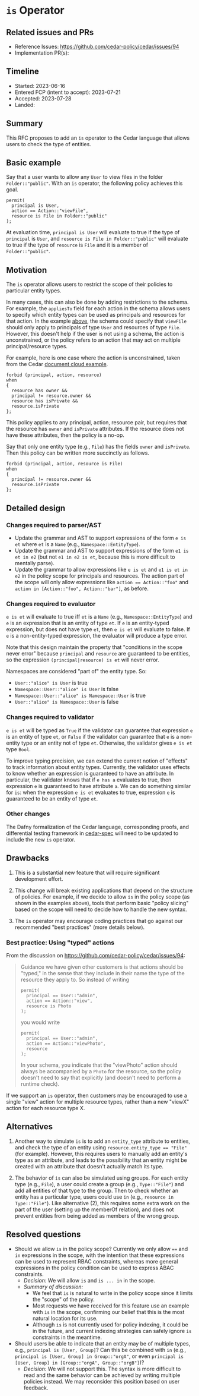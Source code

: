 # `is` Operator

## Related issues and PRs

- Reference Issues: <https://github.com/cedar-policy/cedar/issues/94>
- Implementation PR(s):

## Timeline

- Started: 2023-06-16
- Entered FCP (intent to accept): 2023-07-21
- Accepted: 2023-07-28
- Landed:

## Summary

This RFC proposes to add an `is` operator to the Cedar language that allows users to check the type of entities.

## Basic example

Say that a user wants to allow any `User` to view files in the folder `Folder::"public"`.
With an `is` operator, the following policy achieves this goal.

```
permit(
  principal is User,
  action == Action::"viewFile",
  resource is File in Folder::"public"
);
```

At evaluation time, `principal is User` will evaluate to true if the type of `principal` is `User`, and `resource is File in Folder::"public"` will evaluate to true if the type of `resource` is `File` and it is a member of `Folder::"public"`.

## Motivation

The `is` operator allows users to restrict the scope of their policies to particular entity types.

In many cases, this can also be done by adding restrictions to the schema.
For example, the `appliesTo` field for each action in the schema allows users to specify which entity types can be used as principals and resources for that action.
In the example [above](#basic-example), the schema could specify that `viewFile` should only apply to principals of type `User` and resources of type `File`.
However, this doesn't help if the user is not using a schema, the action is unconstrained, or the policy refers to an action that may act on multiple principal/resource types.

For example, here is one case where the action is unconstrained, taken from the Cedar [document cloud example](https://github.com/cedar-policy/cedar-examples/tree/main/cedar-example-use-cases/document_cloud).

```
forbid (principal, action, resource)
when
{
  resource has owner &&
  principal != resource.owner &&
  resource has isPrivate &&
  resource.isPrivate
};
```

This policy applies to any principal, action, resource pair, but requires that the resource has `owner` and `isPrivate` attributes.
If the resource does not have these attributes, then the policy is a no-op.

Say that only one entity type (e.g., `File`) has the fields `owner` and `isPrivate`.
Then this policy can be written more succinctly as follows.

```
forbid (principal, action, resource is File)
when
{
  principal != resource.owner &&
  resource.isPrivate
};
```

## Detailed design

### Changes required to parser/AST

- Update the grammar and AST to support expressions of the form `e is et` where `et` is a `Name` (e.g., `Namespace::EntityType`).
- Update the grammar and AST to support expressions of the form `e1 is et in e2` (but not `e1 in e2 is et`, because this is more difficult to mentally parse).
- Update the grammar to allow expressions like `e is et` and `e1 is et in e2` in the policy scope for principals and resources.
The action part of the scope will only allow expressions like `action == Action::"foo"` and `action in [Action::"foo", Action::"bar"]`, as before.

### Changes required to evaluator

`e is et` will evaluate to true iff `et` is a `Name` (e.g., `Namespace::EntityType`) and `e` is an expression that is an entity of type `et`.
If `e` is an entity-typed expression, but does not have type `et`, then `e is et` will evaluate to false.
If `e` is a non-entity-typed expression, the evaluator will produce a type error.

Note that this design maintain the property that "conditions in the scope never error" because `principal` and `resource` are guaranteed to be entities, so the expression `(principal|resource) is et` will never error.

Namespaces are considered "part of" the entity type. So:

- `User::"alice" is User` is true
- `Namespace::User::"alice" is User` is false
- `Namespace::User::"alice" is Namespace::User` is true
- `User::"alice" is Namespace::User` is false

### Changes required to validator

`e is et` will be typed as `True` if the validator can guarantee that expression `e` is an entity of type `et`, or `False` if the validator can guarantee that `e` is a non-entity type or an entity not of type `et`.
Otherwise, the validator gives `e is et` type `Bool`.

To improve typing precision, we can extend the current notion of "effects" to track information about entity types.
Currently, the validator uses effects to know whether an expression is guaranteed to have an attribute.
In particular, the validator knows that if `e has a` evaluates to true, then expression `e` is guaranteed to have attribute `a`.
We can do something similar for `is`: when the expression `e is et` evaluates to true, expression `e` is guaranteed to be an entity of type `et`.

### Other changes

The Dafny formalization of the Cedar language, corresponding proofs, and differential testing framework in [cedar-spec](https://github.com/cedar-policy/cedar-spec) will need to be updated to include the new `is` operator.

## Drawbacks

1. This is a substantial new feature that will require significant development effort.

2. This change will break existing applications that depend on the structure of policies. For example, if we decide to allow `is` in the policy scope (as shown in the examples above), tools that perform basic "policy slicing" based on the scope will need to decide how to handle the new syntax.

3. The `is` operator may encourage coding practices that go against our recommended "best practices" (more details below).

### Best practice: Using "typed" actions

From the discussion on <https://github.com/cedar-policy/cedar/issues/94>:

> Guidance we have given other customers is that actions should be "typed," in the sense that they include in their name the type of the resource they apply to. So instead of writing
>
> ```
> permit(
>   principal == User::"admin",
>   action == Action::"view",
>   resource is Photo
> );
> ```
>
> you would write
>
> ```
> permit(
>   principal == User::"admin",
>   action == Action::"viewPhoto",
>   resource
> );
> ```
>
> In your schema, you indicate that the "viewPhoto" action should always be accompanied by a `Photo` for the resource, so the policy doesn't need to say that explicitly (and doesn't need to perform a runtime check).

If we support an `is` operator, then customers may be encouraged to use a single "view" action for multiple resource types, rather than a new "viewX" action for each resource type X.

## Alternatives

1. Another way to simulate `is` is to add an `entity_type` attribute to entities, and check the type of an entity using `resource.entity_type == "File"` (for example).
However, this requires users to manually add an entity's type as an attribute, and leads to the possibility that an entity might be created with an attribute that doesn't actually match its type.

2. The behavior of `is` can also be simulated using groups.
For each entity type (e.g., `File`), a user could create a group (e.g., `Type::"File"`) and add all entities of that type to the group.
Then to check whether an entity has a particular type, users could use `in` (e.g., `resource in Type::"File"`).
Like alternative (2), this requires some extra work on the part of the user (setting up the memberOf relation), and does not prevent entities from being added as members of the wrong group.

## Resolved questions

- Should we allow `is` in the policy scope?
Currently we only allow `==` and `in` expressions in the scope, with the intention that these expressions can be used to represent RBAC constraints, whereas more general expressions in the policy condition can be used to express ABAC constraints.
  - _Decision:_ We will allow `is` and `is ... in` in the scope.
  - _Summary of discussion:_
    - We feel that `is` is natural to write in the policy scope since it limits the "scope" of the policy.
    - Most requests we have received for this feature use an example with `is` in the scope, confirming our belief that this is the most natural location for its use.
    - Although `is` is not currently used for policy indexing, it could be in the future, and current indexing strategies can safely ignore `is` constraints in the meantime.
- Should users be able to indicate that an entity may be of multiple types, e.g., `principal is [User, Group]`? Can this be combined with `in` (e.g., `principal is [User, Group] in Group::"orgA"`, or even `principal is [User, Group] in [Group::"orgA", Group::"orgB"]`)?
  - _Decision:_ We will not support this. The syntax is more difficult to read and the same behavior can be achieved by writing multiple policies instead. We may reconsider this position based on user feedback.
